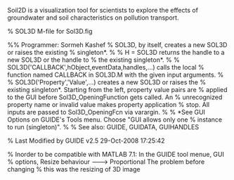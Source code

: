 Soil2D is a visualization tool for scientists to explore the effects of groundwater and soil characteristics on pollution transport.


% SOL3D M-file for Sol3D.fig

%% Programmer:  Sormeh Kashef
%      SOL3D, by itself, creates a new SOL3D or raises the existing
%      singleton*.
%
%      H = SOL3D returns the handle to a new SOL3D or the handle to
%      the existing singleton*.
%
%      SOL3D('CALLBACK',hObject,eventData,handles,...) calls the local
%      function named CALLBACK in SOL3D.M with the given input arguments.
%
%      SOL3D('Property','Value',...) creates a new SOL3D or raises the
%      existing singleton*.  Starting from the left, property value pairs are
%      applied to the GUI before Sol3D_OpeningFunction gets called.  An
%      unrecognized property name or invalid value makes property application
%      stop.  All inputs are passed to Sol3D_OpeningFcn via varargin.
%
%      *See GUI Options on GUIDE's Tools menu.  Choose "GUI allows only one
%      instance to run (singleton)".
%
% See also: GUIDE, GUIDATA, GUIHANDLES

% Last Modified by GUIDE v2.5 29-Oct-2008 17:25:42

% Inorder to be compatible with MATLAB 7.1: In the GUIDE tool menue, GUI
% options, Resize behaviour ---> Proportional  The problem before changing
% this was the resizing of 3D image

